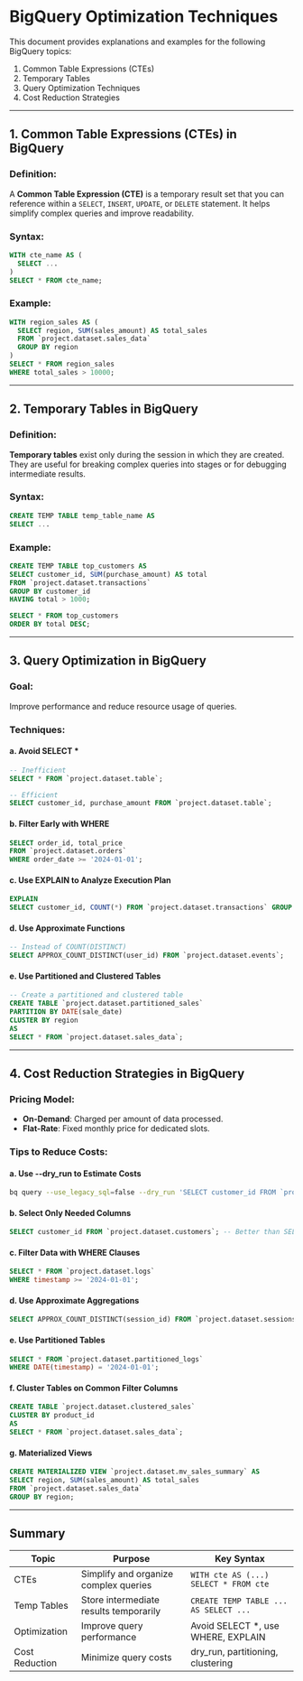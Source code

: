 
# BigQuery Optimization Techniques

This document provides explanations and examples for the following BigQuery topics:

1. Common Table Expressions (CTEs)
2. Temporary Tables
3. Query Optimization Techniques
4. Cost Reduction Strategies

---

## 1. Common Table Expressions (CTEs) in BigQuery

### Definition:
A **Common Table Expression (CTE)** is a temporary result set that you can reference within a `SELECT`, `INSERT`, `UPDATE`, or `DELETE` statement. It helps simplify complex queries and improve readability.

### Syntax:
```sql
WITH cte_name AS (
  SELECT ...
)
SELECT * FROM cte_name;
```

### Example:
```sql
WITH region_sales AS (
  SELECT region, SUM(sales_amount) AS total_sales
  FROM `project.dataset.sales_data`
  GROUP BY region
)
SELECT * FROM region_sales
WHERE total_sales > 10000;
```

---

## 2. Temporary Tables in BigQuery

### Definition:
**Temporary tables** exist only during the session in which they are created. They are useful for breaking complex queries into stages or for debugging intermediate results.

### Syntax:
```sql
CREATE TEMP TABLE temp_table_name AS
SELECT ...
```

### Example:
```sql
CREATE TEMP TABLE top_customers AS
SELECT customer_id, SUM(purchase_amount) AS total
FROM `project.dataset.transactions`
GROUP BY customer_id
HAVING total > 1000;

SELECT * FROM top_customers
ORDER BY total DESC;
```

---

## 3. Query Optimization in BigQuery

### Goal:
Improve performance and reduce resource usage of queries.

### Techniques:

#### a. Avoid SELECT *
```sql
-- Inefficient
SELECT * FROM `project.dataset.table`;

-- Efficient
SELECT customer_id, purchase_amount FROM `project.dataset.table`;
```

#### b. Filter Early with WHERE
```sql
SELECT order_id, total_price
FROM `project.dataset.orders`
WHERE order_date >= '2024-01-01';
```

#### c. Use EXPLAIN to Analyze Execution Plan
```sql
EXPLAIN
SELECT customer_id, COUNT(*) FROM `project.dataset.transactions` GROUP BY customer_id;
```

#### d. Use Approximate Functions
```sql
-- Instead of COUNT(DISTINCT)
SELECT APPROX_COUNT_DISTINCT(user_id) FROM `project.dataset.events`;
```

#### e. Use Partitioned and Clustered Tables
```sql
-- Create a partitioned and clustered table
CREATE TABLE `project.dataset.partitioned_sales`
PARTITION BY DATE(sale_date)
CLUSTER BY region
AS
SELECT * FROM `project.dataset.sales_data`;
```

---

## 4. Cost Reduction Strategies in BigQuery

### Pricing Model:
- **On-Demand**: Charged per amount of data processed.
- **Flat-Rate**: Fixed monthly price for dedicated slots.

### Tips to Reduce Costs:

#### a. Use --dry_run to Estimate Costs
```bash
bq query --use_legacy_sql=false --dry_run 'SELECT customer_id FROM `project.dataset.customers`'
```

#### b. Select Only Needed Columns
```sql
SELECT customer_id FROM `project.dataset.customers`; -- Better than SELECT *
```

#### c. Filter Data with WHERE Clauses
```sql
SELECT * FROM `project.dataset.logs`
WHERE timestamp >= '2024-01-01';
```

#### d. Use Approximate Aggregations
```sql
SELECT APPROX_COUNT_DISTINCT(session_id) FROM `project.dataset.sessions`;
```

#### e. Use Partitioned Tables
```sql
SELECT * FROM `project.dataset.partitioned_logs`
WHERE DATE(timestamp) = '2024-01-01';
```

#### f. Cluster Tables on Common Filter Columns
```sql
CREATE TABLE `project.dataset.clustered_sales`
CLUSTER BY product_id
AS
SELECT * FROM `project.dataset.sales_data`;
```

#### g. Materialized Views
```sql
CREATE MATERIALIZED VIEW `project.dataset.mv_sales_summary` AS
SELECT region, SUM(sales_amount) AS total_sales
FROM `project.dataset.sales_data`
GROUP BY region;
```

---

## Summary

| Topic | Purpose | Key Syntax |
|-------|---------|------------|
| CTEs | Simplify and organize complex queries | `WITH cte AS (...) SELECT * FROM cte` |
| Temp Tables | Store intermediate results temporarily | `CREATE TEMP TABLE ... AS SELECT ...` |
| Optimization | Improve query performance | Avoid SELECT *, use WHERE, EXPLAIN |
| Cost Reduction | Minimize query costs | dry_run, partitioning, clustering |

